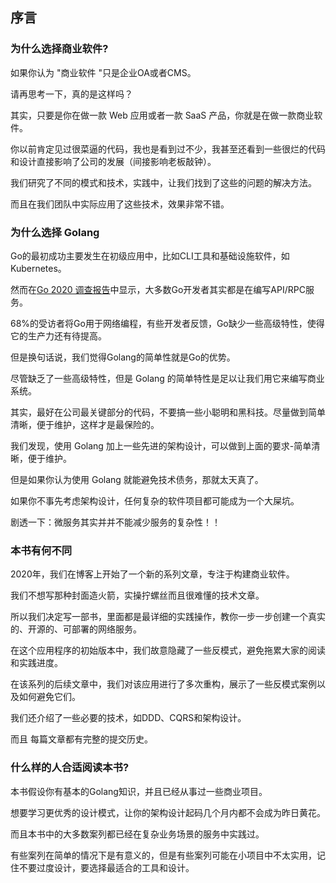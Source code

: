
## 序言

### 为什么选择商业软件?

如果你认为 "商业软件 "只是企业OA或者CMS。

请再思考一下，真的是这样吗？

其实，只要是你在做一款 Web 应用或者一款 SaaS 产品，你就是在做一款商业软件。

你以前肯定见过很菜逼的代码，我也是看到过不少，我甚至还看到一些很烂的代码和设计直接影响了公司的发展（间接影响老板敲钟）。

我们研究了不同的模式和技术，实践中，让我们找到了这些的问题的解决方法。

而且在我们团队中实际应用了这些技术，效果非常不错。


### 为什么选择 Golang

Go的最初成功主要发生在初级应用中，比如CLI工具和基础设施软件，如Kubernetes。

然而在[Go 2020 调查报告](https://blog.golang.org/survey2020-results)中显示，大多数Go开发者其实都是在编写API/RPC服务。

68%的受访者将Go用于网络编程，有些开发者反馈，Go缺少一些高级特性，使得它的生产力还有待提高。

但是换句话说，我们觉得Golang的简单性就是Go的优势。

尽管缺乏了一些高级特性，但是 Golang 的简单特性是足以让我们用它来编写商业系统。

其实，最好在公司最关键部分的代码，不要搞一些小聪明和黑科技。尽量做到简单清晰，便于维护，这样才是最保险的。

我们发现，使用 Golang 加上一些先进的架构设计，可以做到上面的要求-简单清晰，便于维护。

但是如果你认为使用 Golang 就能避免技术债务，那就太天真了。

如果你不事先考虑架构设计，任何复杂的软件项目都可能成为一个大屎坑。

剧透一下：微服务其实并并不能减少服务的复杂性！！


### 本书有何不同

2020年，我们在博客上开始了一个新的系列文章，专注于构建商业软件。

我们不想写那种封面造火箭，实操拧螺丝而且很难懂的技术文章。

所以我们决定写一部书，里面都是最详细的实践操作，教你一步一步创建一个真实的、开源的、可部署的网络服务。

在这个应用程序的初始版本中，我们故意隐藏了一些反模式，避免拖累大家的阅读和实践进度。

在该系列的后续文章中，我们对该应用进行了多次重构，展示了一些反模式案例以及如何避免它们。

我们还介绍了一些必要的技术，如DDD、CQRS和架构设计。

而且 每篇文章都有完整的提交历史。


### 什么样的人合适阅读本书?

本书假设你有基本的Golang知识，并且已经从事过一些商业项目。

想要学习更优秀的设计模式，让你的架构设计起码几个月内都不会成为昨日黄花。

而且本书中的大多数案列都已经在复杂业务场景的服务中实践过。

有些案列在简单的情况下是有意义的，但是有些案列可能在小项目中不太实用，记住不要过度设计，要选择最适合的工具和设计。
